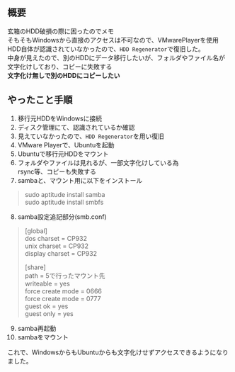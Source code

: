 ## 概要

玄箱のHDD破損の際に困ったのでメモ  
そもそもWindowsから直接のアクセスは不可なので、VMwarePlayerを使用  
HDD自体が認識されていなかったので、`HDD Regenerator`で復旧した。  
中身が見えたので、別のHDDにデータ移行したいが、フォルダやファイル名が文字化けしており、コピーに失敗する  
**文字化け無しで別のHDDにコピーしたい**

## やったこと手順
1. 移行元HDDをWindowsに接続
2. ディスク管理にて、認識されているか確認
3. 見えていなかったので、`HDD Regenerator`を用い復旧
4. VMware Playerで、Ubuntuを起動
5. Ubuntuで移行元HDDをマウント
6. フォルダやファイルは見れるが、一部文字化けしている為  
rsync等、コピーも失敗する
7. sambaと、マウント用に以下をインストール
> sudo aptitude install samba  
> sudo aptitude install smbfs  

8. samba設定追記部分(smb.conf)  
> [global]  
> dos charset = CP932  
> unix charset = CP932  
> display charset = CP932  
>  
> [share]  
> path = 5で行ったマウント先  
> writeable = yes  
> force create mode = 0666  
> force create mode = 0777  
> guest ok = yes  
> guest only = yes  
9. samba再起動
10. sambaをマウント

これで、WindowsからもUbuntuからも文字化けせずアクセスできるようになりました。
